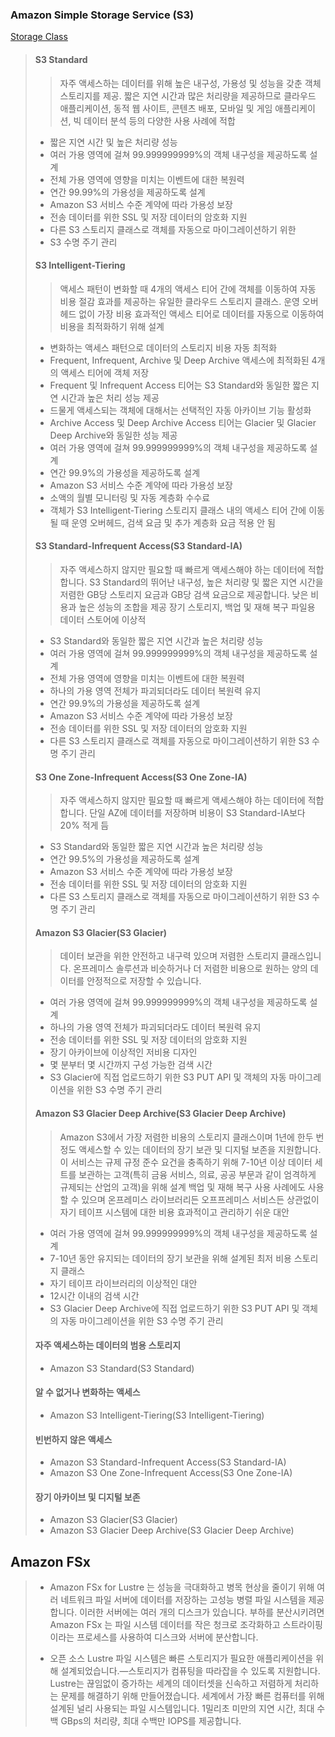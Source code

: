 ### Amazon Simple Storage Service (S3)

[Storage Class](https://aws.amazon.com/ko/s3/storage-classes/)
>
>
> #### S3 Standard
>
>> 자주 액세스하는 데이터를 위해 높은 내구성, 가용성 및 성능을 갖춘 객체 스토리지를 제공.
짧은 지연 시간과 많은 처리량을 제공하므로 클라우드 애플리케이션, 동적 웹 사이트, 콘텐츠 배포, 모바일 및 게임 애플리케이션, 빅 데이터 분석 등의 다양한 사용 사례에 적합
> + 짧은 지연 시간 및 높은 처리량 성능
> + 여러 가용 영역에 걸쳐 99.999999999%의 객체 내구성을 제공하도록 설계
> + 전체 가용 영역에 영향을 미치는 이벤트에 대한 복원력
> + 연간 99.99%의 가용성을 제공하도록 설계
> + Amazon S3 서비스 수준 계약에 따라 가용성 보장
> + 전송 데이터를 위한 SSL 및 저장 데이터의 암호화 지원
> + 다른 S3 스토리지 클래스로 객체를 자동으로 마이그레이션하기 위한
> + S3 수명 주기 관리
>
> #### S3 Intelligent-Tiering
>
>> 액세스 패턴이 변화할 때 4개의 액세스 티어 간에 객체를 이동하여 자동 비용 절감 효과를 제공하는 유일한 클라우드 스토리지 클래스.
운영 오버헤드 없이 가장 비용 효과적인 액세스 티어로 데이터를 자동으로 이동하여 비용을 최적화하기 위해 설계
> + 변화하는 액세스 패턴으로 데이터의 스토리지 비용 자동 최적화
> + Frequent, Infrequent, Archive 및 Deep Archive 액세스에 최적화된 4개의 액세스 티어에 객체 저장
> + Frequent 및 Infrequent Access 티어는 S3 Standard와 동일한 짧은 지연 시간과 높은 처리 성능 제공
> + 드물게 액세스되는 객체에 대해서는 선택적인 자동 아카이브 기능 활성화
> + Archive Access 및 Deep Archive Access 티어는 Glacier 및 Glacier Deep Archive와 동일한 성능 제공
> + 여러 가용 영역에 걸쳐 99.999999999%의 객체 내구성을 제공하도록 설계
> + 연간 99.9%의 가용성을 제공하도록 설계
> + Amazon S3 서비스 수준 계약에 따라 가용성 보장
> + 소액의 월별 모니터링 및 자동 계층화 수수료
> + 객체가 S3 Intelligent-Tiering 스토리지 클래스 내의 액세스 티어 간에 이동될 때 운영 오버헤드, 검색 요금 및 추가 계층화 요금 적용 안 됨
>
> #### S3 Standard-Infrequent Access(S3 Standard-IA)
>
>> 자주 액세스하지 않지만 필요할 때 빠르게 액세스해야 하는 데이터에 적합합니다.
S3 Standard의 뛰어난 내구성, 높은 처리량 및 짧은 지연 시간을 저렴한 GB당 스토리지 요금과 GB당 검색 요금으로 제공합니다. 낮은 비용과 높은 성능의 조합을 제공
장기 스토리지, 백업 및 재해 복구 파일용 데이터 스토어에 이상적
> + S3 Standard와 동일한 짧은 지연 시간과 높은 처리량 성능
> + 여러 가용 영역에 걸쳐 99.999999999%의 객체 내구성을 제공하도록 설계
> + 전체 가용 영역에 영향을 미치는 이벤트에 대한 복원력
> + 하나의 가용 영역 전체가 파괴되더라도 데이터 복원력 유지
> + 연간 99.9%의 가용성을 제공하도록 설계
> + Amazon S3 서비스 수준 계약에 따라 가용성 보장
> + 전송 데이터를 위한 SSL 및 저장 데이터의 암호화 지원
> + 다른 S3 스토리지 클래스로 객체를 자동으로 마이그레이션하기 위한 S3 수명 주기 관리
>
> #### S3 One Zone-Infrequent Access(S3 One Zone-IA)
>
>> 자주 액세스하지 않지만 필요할 때 빠르게 액세스해야 하는 데이터에 적합합니다.
단일 AZ에 데이터를 저장하며 비용이 S3 Standard-IA보다 20% 적게 듬
> + S3 Standard와 동일한 짧은 지연 시간과 높은 처리량 성능
> + 연간 99.5%의 가용성을 제공하도록 설계
> + Amazon S3 서비스 수준 계약에 따라 가용성 보장
> + 전송 데이터를 위한 SSL 및 저장 데이터의 암호화 지원
> + 다른 S3 스토리지 클래스로 객체를 자동으로 마이그레이션하기 위한 S3 수명 주기 관리
>
> #### Amazon S3 Glacier(S3 Glacier)
>
>> 데이터 보관을 위한 안전하고 내구력 있으며 저렴한 스토리지 클래스입니다. 온프레미스 솔루션과 비슷하거나 더 저렴한 비용으로 원하는 양의 데이터를 안정적으로 저장할 수 있습니다.
> + 여러 가용 영역에 걸쳐 99.999999999%의 객체 내구성을 제공하도록 설계
> + 하나의 가용 영역 전체가 파괴되더라도 데이터 복원력 유지
> + 전송 데이터를 위한 SSL 및 저장 데이터의 암호화 지원
> + 장기 아카이브에 이상적인 저비용 디자인
> + 몇 분부터 몇 시간까지 구성 가능한 검색 시간
> + S3 Glacier에 직접 업로드하기 위한 S3 PUT API 및 객체의 자동 마이그레이션을 위한 S3 수명 주기 관리
>
> #### Amazon S3 Glacier Deep Archive(S3 Glacier Deep Archive)
>
>> Amazon S3에서 가장 저렴한 비용의 스토리지 클래스이며 1년에 한두 번 정도 액세스할 수 있는 데이터의 장기 보관 및 디지털 보존을 지원합니다. 이 서비스는 규제 규정 준수 요건을 충족하기 위해 7-10년 이상 데이터 세트를 보관하는 고객(특히 금융 서비스, 의료, 공공 부문과 같이 엄격하게 규제되는 산업의 고객)을 위해 설계
백업 및 재해 복구 사용 사례에도 사용할 수 있으며 온프레미스 라이브러리든 오프프레미스 서비스든 상관없이 자기 테이프 시스템에 대한 비용 효과적이고 관리하기 쉬운 대안
> + 여러 가용 영역에 걸쳐 99.999999999%의 객체 내구성을 제공하도록 설계
> + 7-10년 동안 유지되는 데이터의 장기 보관을 위해 설계된 최저 비용 스토리지 클래스
> + 자기 테이프 라이브러리의 이상적인 대안​
> + 12시간 이내의 검색 시간
> + S3 Glacier Deep Archive에 직접 업로드하기 위한 S3 PUT API 및 객체의 자동 마이그레이션을 위한 S3 수명 주기 관리
>
>
> #### 자주 액세스하는 데이터의 범용 스토리지
> + Amazon S3 Standard(S3 Standard)
> #### 알 수 없거나 변화하는 액세스
> + Amazon S3 Intelligent-Tiering(S3 Intelligent-Tiering)
> #### 빈번하지 않은 액세스
> + Amazon S3 Standard-Infrequent Access(S3 Standard-IA)
> + Amazon S3 One Zone-Infrequent Access(S3 One Zone-IA)
> #### 장기 아카이브 및 디지털 보존
> + Amazon S3 Glacier(S3 Glacier)
> + Amazon S3 Glacier Deep Archive(S3 Glacier Deep Archive)


Amazon FSx
----
> + Amazon FSx for Lustre 는 성능을 극대화하고 병목 현상을 줄이기 위해 여러 네트워크 파일 서버에 데이터를 저장하는 고성능 병렬 파일 시스템을 제공합니다. 이러한 서버에는 여러 개의 디스크가 있습니다. 부하를 분산시키려면 Amazon FSx 는 파일 시스템 데이터를 작은 청크로 조각화하고 스트라이핑이라는 프로세스를 사용하여 디스크와 서버에 분산합니다.
>
> + 오픈 소스 Lustre 파일 시스템은 빠른 스토리지가 필요한 애플리케이션을 위해 설계되었습니다.—스토리지가 컴퓨팅을 따라잡을 수 있도록 지원합니다. Lustre는 끊임없이 증가하는 세계의 데이터셋을 신속하고 저렴하게 처리하는 문제를 해결하기 위해 만들어졌습니다. 세계에서 가장 빠른 컴퓨터를 위해 설계된 널리 사용되는 파일 시스템입니다. 1밀리초 미만의 지연 시간, 최대 수백 GBps의 처리량, 최대 수백만 IOPS를 제공합니다.
